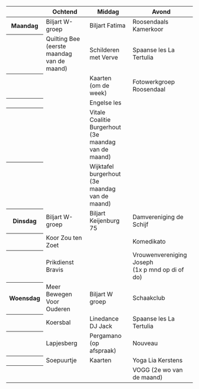 <!-- ---
eleventyNavigation:
    parent: Activiteiten
    key: Vaste activiteiten
--- -->

<table class="table table--activity">
    <thead>
        <th></th>
        <th>Ochtend</th>
        <th>Middag</th>
        <th>Avond</th>
    </thead>
    <tbody>
        <tr>
            <th>Maandag</th>
            <td>Biljart W-groep</td>
            <td>Biljart Fatima</td>
            <td>Roosendaals Kamerkoor</td>
        </tr>
        <tr>
            <th></th>
            <td>Quilting Bee<br />(eerste maandag van de maand)</td>
            <td>Schilderen met Verve</td>
            <td>Spaanse les La Tertulia</td>
        </tr>
        <tr>
            <th></th>
            <td></td>
            <td>Kaarten<br />(om de week)</td>
            <td>Fotowerkgroep Roosendaal</td>
        </tr>
        <tr>
            <th></th>
            <td></td>
            <td>Engelse les</td>
            <td></td>
        </tr>
        <tr>
            <th></th>
            <td></td>
            <td>Vitale Coalitie Burgerhout<br />(3e maandag van de maand)</td>
            <td></td>
        </tr>
        <tr>
            <th></th>
            <td></td>
            <td>Wijktafel burgerhout<br />(3e maandag van de maand)</td>
            <td></td>
        </tr>
        <tr>
            <th>Dinsdag</th>
            <td>Biljart W-groep</td>
            <td>Biljart Keijenburg 75</td>
            <td>Damvereniging de Schijf</td>
        </tr>
        <tr>
            <th></th>
            <td>Koor Zou ten Zoet</td>
            <td></td>
            <td>Komedikato</td>
        </tr>
        <tr>
            <th></th>
            <td>Prikdienst Bravis</td>
            <td></td>
            <td>Vrouwenvereniging Joseph<br />(1x p mnd op di of do)</td>
        </tr>
        <tr>
            <th>Woensdag</th>
            <td>Meer Bewegen Voor Ouderen</td>
            <td>Biljart W groep</td>
            <td>Schaakclub</td>
        </tr>
        <tr>
            <th></th>
            <td>Koersbal</td>
            <td>Linedance  DJ Jack</td>
            <td>Spaanse les La Tertulia</td>
        </tr>
        <tr>
            <th></th>
            <td>Lapjesberg</td>
            <td>Pergamano (op afspraak)</td>
            <td>Nouveau</td>
        </tr>
        <tr>
            <th></th>
            <td>Soepuurtje</td>
            <td>Kaarten</td>
            <td>Yoga Lia Kerstens</td>
        </tr>
        <tr>
            <th></th>
            <td></td>
            <td></td>
            <td>VOGG (2e wo van de maand)</td>
        </tr>
    </tbody>
</table>